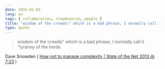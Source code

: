 ```yaml
---
date: 2015-01-03
lang: en
tags: [ collaboration, crowdsource, people ]
title: "wisdom of the crowds\" which is a bad phrase, I normally call it"
type: quote
---
```


> wisdom of the crowds" which is a bad phrase, I normally call it
> "tyranny of the herds

Dave Snowden ( [How not to manage complexity \| State of the Net 2013 @
7:23](https://www.youtube.com/watch?v=gaFQJaQTXhY&t=7m23s) )

